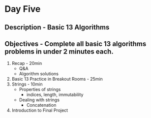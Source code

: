 # Day Five
## Description - Basic 13 Algorithms
## Objectives - Complete all basic 13 algorithms problems in under 2 minutes each.
1. Recap - 20min
    - Q&A
    - Algorithm solutions
2. Basic 13 Practice in Breakout Rooms - 25min
3. Strings - 10min
    - Properties of strings
        - indices, length, immutability
    - Dealing with strings
        - Concatenation
4. Introduction to Final Project